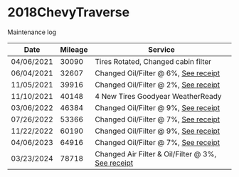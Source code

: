 # 2018ChevyTraverse
Maintenance log

| Date       | Mileage | Service                              |
|------------|---------|--------------------------------------|
| 04/06/2021 |  30090  | Tires Rotated, Changed cabin filter  |
| 06/04/2021 |  32607  | Changed Oil/Filter @ 6%, [See receipt](imgs/receipt_05_31_2021.png) |
| 11/05/2021 |  39916  | Changed Oil/Filter @ 2%, [See receipt](imgs/receipt_11_05_2021.png) |
| 11/10/2021 |  40148  | 4 New Tires Goodyear WeatherReady    |  
| 03/06/2022 |  46384  | Changed Oil/Filter @ 9%, [See receipt](imgs/receipt_02_19_2022.png) |
| 07/26/2022 |  53366  | Changed Oil/Filter @ 7%, [See receipt](imgs/receipt_06_11_2022.png) |
| 11/22/2022 |  60190  | Changed Oil/Filter @ 9%, [See receipt](imgs/receipt_11_22_2022.png) |
| 04/06/2023 |  64916  | Changed Oil/Filter @ 7%, [See receipt](imgs/receipt_04_02_2023.png) |
| 03/23/2024 |  78718  | Changed Air Filter & Oil/Filter @ 3%, [See receipt](imgs/receipt_03_23_2024.png)
